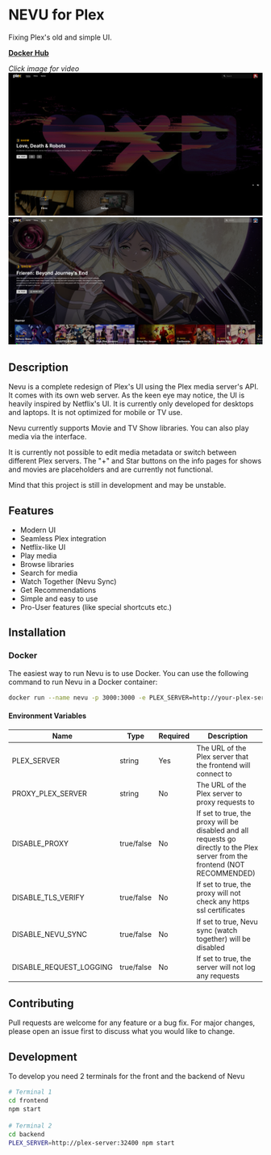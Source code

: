 # NEVU for Plex
Fixing Plex's old and simple UI.

[**Docker Hub**](https://hub.docker.com/r/ipmake/nevu)

*Click image for video*
[![Nevu1](assets/screenshot1.png)](https://www.youtube.com/watch?v=PuTOw3Wg9oY)
![Nevu2](assets/screenshot2.png)
## Description

Nevu is a complete redesign of Plex's UI using the Plex media server's API. It comes with its own web server. As the keen eye may notice, the UI is heavily inspired by Netflix's UI. It is currently only developed for desktops and laptops. It is not optimized for mobile or TV use.

Nevu currently supports Movie and TV Show libraries. You can also play media via the interface.

It is currently not possible to edit media metadata or switch between different Plex servers. The "+" and Star buttons on the info pages for shows and movies are placeholders and are currently not functional.

Mind that this project is still in development and may be unstable.


## Features
- Modern UI
- Seamless Plex integration
- Netflix-like UI
- Play media
- Browse libraries
- Search for media
- Watch Together (Nevu Sync)
- Get Recommendations
- Simple and easy to use
- Pro-User features (like special shortcuts etc.)

## Installation

### Docker

The easiest way to run Nevu is to use Docker. You can use the following command to run Nevu in a Docker container:

```bash
docker run --name nevu -p 3000:3000 -e PLEX_SERVER=http://your-plex-server:32400 ipmake/nevu
```

#### Environment Variables
| Name                   | Type       | Required | Description                                                                 |
|------------------------|------------|----------|-----------------------------------------------------------------------------|
| PLEX_SERVER            | string     | Yes      | The URL of the Plex server that the frontend will connect to                |
| PROXY_PLEX_SERVER      | string     | No       | The URL of the Plex server to proxy requests to                             |
| DISABLE_PROXY          | true/false | No       | If set to true, the proxy will be disabled and all requests go directly to the Plex server from the frontend (NOT RECOMMENDED) |
| DISABLE_TLS_VERIFY     | true/false | No       | If set to true, the proxy will not check any https ssl certificates         |
| DISABLE_NEVU_SYNC | true/false | No       | If set to true, Nevu sync (watch together) will be disabled            |
| DISABLE_REQUEST_LOGGING| true/false | No       | If set to true, the server will not log any requests                        |



## Contributing
Pull requests are welcome for any feature or a bug fix. For major changes, please open an issue first to discuss what you would like to change.

## Development

To develop you need 2 terminals for the front and the backend of Nevu

```bash
# Terminal 1
cd frontend
npm start

# Terminal 2
cd backend
PLEX_SERVER=http://plex-server:32400 npm start
```
